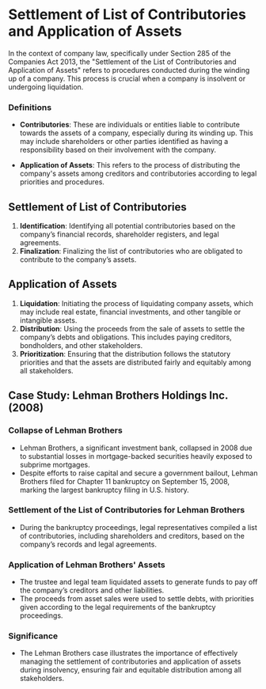 # Settlement of List of Contributories and Application of Assets


In the context of company law, specifically under Section 285 of the Companies Act 2013, the "Settlement of the List of Contributories and Application of Assets" refers to procedures conducted during the winding up of a company. This process is crucial when a company is insolvent or undergoing liquidation.

### Definitions

- **Contributories**: These are individuals or entities liable to contribute towards the assets of a company, especially during its winding up. This may include shareholders or other parties identified as having a responsibility based on their involvement with the company.

- **Application of Assets**: This refers to the process of distributing the company's assets among creditors and contributories according to legal priorities and procedures.

## Settlement of List of Contributories

1. **Identification**: Identifying all potential contributories based on the company’s financial records, shareholder registers, and legal agreements.
2. **Finalization**: Finalizing the list of contributories who are obligated to contribute to the company’s assets.

## Application of Assets

1. **Liquidation**: Initiating the process of liquidating company assets, which may include real estate, financial investments, and other tangible or intangible assets.
2. **Distribution**: Using the proceeds from the sale of assets to settle the company’s debts and obligations. This includes paying creditors, bondholders, and other stakeholders.
3. **Prioritization**: Ensuring that the distribution follows the statutory priorities and that the assets are distributed fairly and equitably among all stakeholders.

## Case Study: Lehman Brothers Holdings Inc. (2008)

### Collapse of Lehman Brothers

- Lehman Brothers, a significant investment bank, collapsed in 2008 due to substantial losses in mortgage-backed securities heavily exposed to subprime mortgages.
- Despite efforts to raise capital and secure a government bailout, Lehman Brothers filed for Chapter 11 bankruptcy on September 15, 2008, marking the largest bankruptcy filing in U.S. history.

### Settlement of the List of Contributories for Lehman Brothers

- During the bankruptcy proceedings, legal representatives compiled a list of contributories, including shareholders and creditors, based on the company’s records and legal agreements.

### Application of Lehman Brothers' Assets

- The trustee and legal team liquidated assets to generate funds to pay off the company’s creditors and other liabilities.
- The proceeds from asset sales were used to settle debts, with priorities given according to the legal requirements of the bankruptcy proceedings.

### Significance

- The Lehman Brothers case illustrates the importance of effectively managing the settlement of contributories and application of assets during insolvency, ensuring fair and equitable distribution among all stakeholders.
